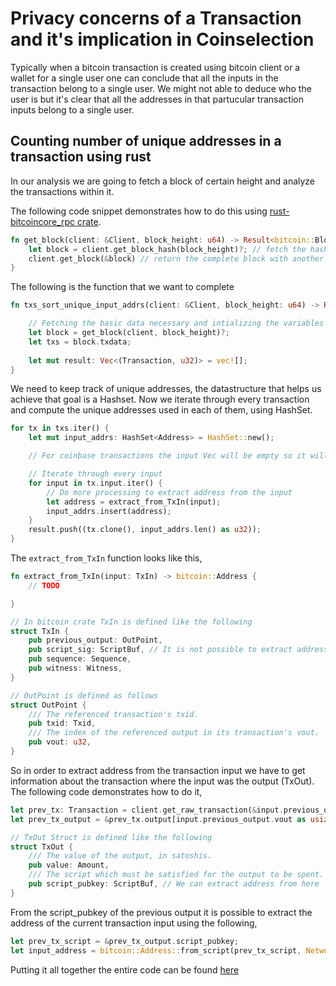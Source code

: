 # Privacy concerns of a Transaction and it's implication in Coinselection

Typically when a bitcoin transaction is created using bitcoin client or a wallet
for a single user one can conclude that all the inputs in the transaction belong
to a single user. We might not able to deduce who the user is but it's clear that
all the addresses in that partucular transaction inputs belong to a single user.

## Counting number of unique addresses in a transaction using rust

In our analysis we are going to fetch a block of certain height and analyze the transactions
within it.

The following code snippet demonstrates how to do this using [rust-bitcoincore_rpc crate](https://crates.io/crates/bitcoincore-rpc).

```rust
fn get_block(client: &Client, block_height: u64) -> Result<bitcoin::Block, bitcoincore_rpc::Error> {
    let block = client.get_block_hash(block_height)?; // fetch the hash of the block
    client.get_block(&block) // return the complete block with another rpc call
}
```

The following is the function that we want to complete

```rust
fn txs_sort_unique_input_addrs(client: &Client, block_height: u64) -> Result<Vec<(Transaction, u32)>, bitcoincore_rpc::Error> {

    // Fetching the basic data necessary and intializing the variables
    let block = get_block(client, block_height)?;
    let txs = block.txdata;
    
    let mut result: Vec<(Transaction, u32)> = vec![];
}
```

We need to keep track of unique addresses, the datastructure that helps us achieve that goal is a
Hashset.
Now we iterate through every transaction and compute the unique addresses used in each of them, using
HashSet.

```rust
for tx in txs.iter() {
    let mut input_addrs: HashSet<Address> = HashSet::new();

    // For coinbase transactions the input Vec will be empty so it will be safely ignored.

    // Iterate through every input
    for input in tx.input.iter() {
        // Do more processing to extract address from the input
        let address = extract_from_TxIn(input);
        input_addrs.insert(address);
    }
    result.push((tx.clone(), input_addrs.len() as u32));
}
```

The ```extract_from_TxIn``` function looks like this,

```rust
fn extract_from_TxIn(input: TxIn) -> bitcoin::Address {
    // TODO

}

// In bitcoin crate TxIn is defined like the following
struct TxIn {
    pub previous_output: OutPoint,
    pub script_sig: ScriptBuf, // It is not possible to extract address directly from here using current implementations
    pub sequence: Sequence,
    pub witness: Witness,
}

// OutPoint is defined as follows
struct OutPoint {
    /// The referenced transaction's txid.
    pub txid: Txid,
    /// The index of the referenced output in its transaction's vout.
    pub vout: u32,
}
```

So in order to extract address from the transaction input we have to get information
about the transaction where the input was the output (TxOut).
The following code demonstrates how to do it,

```rust
let prev_tx: Transaction = client.get_raw_transaction(&input.previous_output.txid, Some(&block_hash)).unwrap();
let prev_tx_output = &prev_tx.output[input.previous_output.vout as usize];

// TxOut Struct is defined like the following
struct TxOut {
    /// The value of the output, in satoshis.
    pub value: Amount,
    /// The script which must be satisfied for the output to be spent.
    pub script_pubkey: ScriptBuf, // We can extract address from here
}
```

From the script_pubkey of the previous output it is possible to extract the address of the current
transaction input using the following,

```rust
let prev_tx_script = &prev_tx_output.script_pubkey;
let input_address = bitcoin::Address::from_script(prev_tx_script, Network::Bitcoin).expect("Failed to parse address from scriptPubKey");
```

Putting it all together the entire code can be found [here](../blockchain_analysis/src/privacy.rs)
